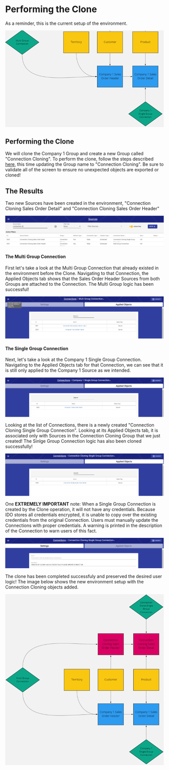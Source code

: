 # Performing the Clone

As a reminder, this is the current setup of the environment.&#x20;

![The example setup](<../../../.gitbook/assets/image (418).png>)



## Performing the Clone

We will clone the Company 1 Group and create a new Group called "Connection Cloning". To perform the clone, follow the steps described [here](../very-basic-cloning-example/performing-a-basic-clone.md), this time updating the Group name to "Connection Cloning". Be sure to validate all of the screen to ensure no unexpected objects are exported or cloned!

## The Results

Two new Sources have been created in the environment, "Connection Cloning Sales Order Detail" and "Connection Cloning Sales Order Header"

![The newly created Sources](<../../../.gitbook/assets/image (407).png>)

#### The Multi Group Connection

First let's take a look at the Multi Group Connection that already existed in the environment before the Clone. Navigating to that Connection, the Applied Objects tab shows that the Sales Order Header Sources from both Groups are attached to the Connection. The Multi Group logic has been successful!

![The Connection is applied to both Groups](<../../../.gitbook/assets/image (383).png>)

#### The Single Group Connection

Next, let's take a look at the Company 1 Single Group Connection. Navigating to the Applied Objects tab for that Connection, we can see that it is still only applied to the Company 1 Source as we intended.

![The Company 1 Single Group Connection is still only applied to Company 1 Sources](<../../../.gitbook/assets/image (409).png>)

Looking at the list of Connections, there is a newly created "Connection Cloning Single Group Connection". Looking at its Applied Objects tab, it is associated only with Sources in the Connection Cloning Group that we just created! The Sinlge Group Connection logic has also been cloned successfully!

![The Connection Cloning Single Group Connection](<../../../.gitbook/assets/image (399).png>)

One **EXTREMELY IMPORTANT** note: When a Single Group Connection is created by the Clone operation, it will not have any credentials. Because IDO stores all credentials encrypted, it is unable to copy over the existing credentials from the original Connection. Users must manually update the Connections with proper credentials. A warning is printed in the description of the Connection to warn users of this fact.

![The newly created Connection with warning message](<../../../.gitbook/assets/image (414).png>)





The clone has been completed successfuly and preserved the desired user logic! The image below shows the new environment setup with the Connection Cloning objects added.

![The final result of the Clone](<../../../.gitbook/assets/image (408).png>)
